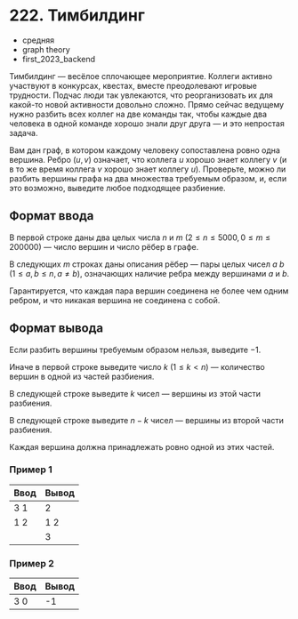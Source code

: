 # 222. Тимбилдинг

- средняя
- graph theory
- first\_2023\_backend

Тимбилдинг — весёлое сплочающее мероприятие. Коллеги активно участвуют в конкурсах, квестах, вместе преодолевают игровые трудности. Подчас люди так увлекаются, что реорганизовать их для какой-то новой активности довольно сложно. Прямо сейчас ведущему нужно разбить всех коллег на две команды так, чтобы каждые два человека в одной команде хорошо знали друг друга — и это непростая задача.

Вам дан граф, в котором каждому человеку сопоставлена ровно одна вершина. Ребро $(u, v)$ означает, что коллега $u$ хорошо знает коллегу $v$ (и в то же время коллега $v$ хорошо знает коллегу $u$). Проверьте, можно ли разбить вершины графа на два множества требуемым образом, и, если это возможно, выведите любое подходящее разбиение.

## Формат ввода

В первой строке даны два целых числа $n$ и $m$ $(2 \le n \le 5000, 0 \le m \le 200000)$ — число вершин и число рёбер в графе.

В следующих $m$ строках даны описания рёбер — пары целых чисел $a$ $b$ $(1 \le a, b \le n, a \ne b)$, означающих наличие ребра между вершинами $a$ и $b$.

Гарантируется, что каждая пара вершин соединена не более чем одним ребром, и что никакая вершина не соединена с собой.

## Формат вывода

Если разбить вершины требуемым образом нельзя, выведите $-1$.

Иначе в первой строке выведите число $k$ $(1 \le k \lt n)$ — количество вершин в одной из частей разбиения.

В следующей строке выведите $k$ чисел — вершины из этой части разбиения.

В следующей строке выведите $n - k$ чисел — вершины из второй части разбиения.

Каждая вершина должна принадлежать ровно одной из этих частей.

### Пример 1

Ввод | Вывод
-|-
|3 1|2
|1 2|1 2
||3

### Пример 2

Ввод | Вывод
-|-
|3 0|-1
